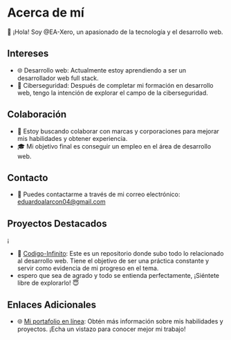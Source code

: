 # Acerca de mí

👋 ¡Hola! Soy @EA-Xero, un apasionado de la tecnología y el desarrollo web.

## Intereses

- 🌐 Desarrollo web: Actualmente estoy aprendiendo a ser un desarrollador web full stack.
- 🔐 Ciberseguridad: Después de completar mi formación en desarrollo web, tengo la intención de explorar el campo de la ciberseguridad.

## Colaboración

- 💼 Estoy buscando colaborar con marcas y corporaciones para mejorar mis habilidades y obtener experiencia.
- 🎓 Mi objetivo final es conseguir un empleo en el área de desarrollo web.

## Contacto

- 📧 Puedes contactarme a través de mi correo electrónico: [eduardoalarcon04@gmail.com](mailto:eduardoalarcon04@gmail.com)

## Proyectos Destacados
  ¡
- 🚀 [Codigo-Infinito](https://github.com/EA-Xero/Codigo-Infinito.git): Este es un repositorio donde subo todo lo relacionado al desarrollo web. Tiene el objetivo de ser una práctica constante y servir como evidencia de mi progreso en el tema.
- espero que sea de agrado y todo se entienda perfectamente, ¡Siéntete libre de explorarlo! 😇

## Enlaces Adicionales

- 🌐 [Mi portafolio en línea](https://ea-xero.github.io/): Obtén más información sobre mis habilidades y proyectos. ¡Echa un vistazo para conocer mejor mi trabajo!
